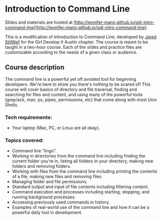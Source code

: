 # Introduction to Command Line

Slides and materials are hosted at [http://jennifer-mann.github.io/gdi-intro-command-line](http://jennifer-mann.github.io/gdi-intro-command-line).

This is a modification of Introduction to Command Line, developed by [Jared StilWell](http://slides.com/jaredstilwell) for the Girl Develop It Austin chapter. The course is meant to be taught in a two-hour course. Each of the slides and practice files are customizable according to the needs of a given class or audience.

## Course description

The command line is a powerful yet oft avoided tool for beginning developers. We're here to show you there's nothing to be scared of! This course will cover basics of directory and file traversal, finding and searching for files and content, and using many of the powerful tools (grep/ack, man, ps, pipes, permissions, etc) that come along with most Unix Shells.

### Tech requirements:

 - Your laptop (Mac, PC, or Linux are all okay).

### Topics covered:

- Command line "lingo".
- Working in directories from the command line including finding the current folder you're in, listing all folders in your directory, making new folders and removing folders.
- Working with files from the command line including printing the contents of a file, making new files and removing files.
- Managing folder and file permissions.
- Standard output and input of file contents including filtering content.
- Command execution and processes including starting, stopping, and running background processes.
- Accessing previously used commands in history.
- Examples of real-world use of the command line and how it can be a powerful daily tool in development.
